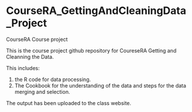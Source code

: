 # CourseRA_GettingAndCleaningData_Project
CourseRA Course project

This is the course project github repository for CoureseRA Getting and Cleanning the Data.

This includes:

1. the R code for data processing.
2. The Cookbook for the understanding of the data and steps for the data merging and selection.

The output has been uploaded to the class website.

